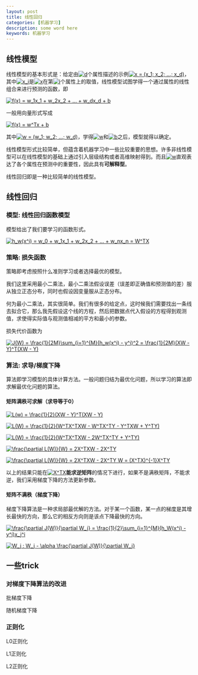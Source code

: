 ```yaml
---
layout: post
title: 线性回归
categories: [机器学习]
description: some word here
keywords: 机器学习
---
```


## 线性模型

线性模型的基本形式是：给定由<a href="https://www.codecogs.com/eqnedit.php?latex=d" target="_blank"><img src="https://latex.codecogs.com/gif.latex?d" title="d" /></a>个属性描述的示例<a href="https://www.codecogs.com/eqnedit.php?latex=x&space;=&space;(x_1;&space;x_2;&space;...;&space;x_d)" target="_blank"><img src="https://latex.codecogs.com/gif.latex?x&space;=&space;(x_1;&space;x_2;&space;...;&space;x_d)" title="x = (x_1; x_2; ...; x_d)" /></a>，其中<a href="https://www.codecogs.com/eqnedit.php?latex=x_i" target="_blank"><img src="https://latex.codecogs.com/gif.latex?x_i" title="x_i" /></a>是<a href="https://www.codecogs.com/eqnedit.php?latex=x" target="_blank"><img src="https://latex.codecogs.com/gif.latex?x" title="x" /></a>在第<a href="https://www.codecogs.com/eqnedit.php?latex=i" target="_blank"><img src="https://latex.codecogs.com/gif.latex?i" title="i" /></a>个属性上的取值，线性模型试图学得一个通过属性的线性组合来进行预测的函数，即

<a href="https://www.codecogs.com/eqnedit.php?latex=f(x)&space;=&space;w_1x_1&space;&plus;&space;w_2x_2&space;&plus;&space;...&space;&plus;&space;w_dx_d&space;&plus;&space;b" target="_blank"><img src="https://latex.codecogs.com/gif.latex?f(x)&space;=&space;w_1x_1&space;&plus;&space;w_2x_2&space;&plus;&space;...&space;&plus;&space;w_dx_d&space;&plus;&space;b" title="f(x) = w_1x_1 + w_2x_2 + ... + w_dx_d + b" /></a>

一般用向量形式写成

<a href="https://www.codecogs.com/eqnedit.php?latex=f(x)&space;=&space;w^Tx&space;&plus;&space;b" target="_blank"><img src="https://latex.codecogs.com/gif.latex?f(x)&space;=&space;w^Tx&space;&plus;&space;b" title="f(x) = w^Tx + b" /></a>

其中<a href="https://www.codecogs.com/eqnedit.php?latex=w&space;=&space;(w_1;&space;w_2;&space;...;&space;w_d)" target="_blank"><img src="https://latex.codecogs.com/gif.latex?w&space;=&space;(w_1;&space;w_2;&space;...;&space;w_d)" title="w = (w_1; w_2; ...; w_d)" /></a>，学得<a href="https://www.codecogs.com/eqnedit.php?latex=w" target="_blank"><img src="https://latex.codecogs.com/gif.latex?w" title="w" /></a>和<a href="https://www.codecogs.com/eqnedit.php?latex=b" target="_blank"><img src="https://latex.codecogs.com/gif.latex?b" title="b" /></a>之后，模型就得以确定。

线性模型形式比较简单，但蕴含着机器学习中一些比较重要的思想。许多非线性模型可以在线性模型的基础上通过引入层级结构或者高维映射得到。而且<a href="https://www.codecogs.com/eqnedit.php?latex=w" target="_blank"><img src="https://latex.codecogs.com/gif.latex?w" title="w" /></a>直观表达了各个属性在预测中的重要性，因此具有**可解释型**。

线性回归即是一种比较简单的线性模型。

## 线性回归

### 模型: 线性回归函数模型

模型给出了我们要学习的函数形式。

<a href="https://www.codecogs.com/eqnedit.php?latex=h_w(x^i)&space;=&space;w_0&space;&plus;&space;w_1x_1&space;&plus;&space;w_2x_2&space;&plus;&space;...&space;&plus;&space;w_nx_n&space;=&space;W^TX" target="_blank"><img src="https://latex.codecogs.com/gif.latex?h_w(x^i)&space;=&space;w_0&space;&plus;&space;w_1x_1&space;&plus;&space;w_2x_2&space;&plus;&space;...&space;&plus;&space;w_nx_n&space;=&space;W^TX" title="h_w(x^i) = w_0 + w_1x_1 + w_2x_2 + ... + w_nx_n = W^TX" /></a>

### 策略: 损失函数

策略即考虑按照什么准则学习或者选择最优的模型。

我们这里采用最小二乘法，最小二乘法假设误差（误差即正确值和预测值的差）服从独立正态分布，同时也假设因变量服从正态分布。

何为最小二乘法，其实很简单。我们有很多的给定点，这时候我们需要找出一条线去拟合它，那么我先假设这个线的方程，然后把数据点代入假设的方程得到观测值，求使得实际值与观测值相减的平方和最小的参数。

损失代价函数为

<a href="https://www.codecogs.com/eqnedit.php?latex=J(W)&space;=&space;\frac{1}{2M}\sum_{i=1}^{M}(h_w(x^i)&space;-&space;y^i)^2&space;=&space;\frac{1}{2M}(XW&space;-&space;Y)^T(XW&space;-&space;Y)" target="_blank"><img src="https://latex.codecogs.com/gif.latex?J(W)&space;=&space;\frac{1}{2M}\sum_{i=1}^{M}(h_w(x^i)&space;-&space;y^i)^2&space;=&space;\frac{1}{2M}(XW&space;-&space;Y)^T(XW&space;-&space;Y)" title="J(W) = \frac{1}{2M}\sum_{i=1}^{M}(h_w(x^i) - y^i)^2 = \frac{1}{2M}(XW - Y)^T(XW - Y)" /></a>

### 算法: 求导/梯度下降

算法即学习模型的具体计算方法。一般问题归结为最优化问题，所以学习的算法即求解最优化问题的算法。

#### 矩阵满秩可求解（求导等于0）

<a href="https://www.codecogs.com/eqnedit.php?latex=L(w)&space;=&space;\frac{1}{2}(XW&space;-&space;Y)^T(XW&space;-&space;Y)" target="_blank"><img src="https://latex.codecogs.com/gif.latex?L(w)&space;=&space;\frac{1}{2}(XW&space;-&space;Y)^T(XW&space;-&space;Y)" title="L(w) = \frac{1}{2}(XW - Y)^T(XW - Y)" /></a>

<a href="https://www.codecogs.com/eqnedit.php?latex=L(W)&space;=&space;\frac{1}{2}(W^TX^TXW&space;-&space;W^TX^TY&space;-&space;Y^TXW&space;&plus;&space;Y^TY)" target="_blank"><img src="https://latex.codecogs.com/gif.latex?L(W)&space;=&space;\frac{1}{2}(W^TX^TXW&space;-&space;W^TX^TY&space;-&space;Y^TXW&space;&plus;&space;Y^TY)" title="L(W) = \frac{1}{2}(W^TX^TXW - W^TX^TY - Y^TXW + Y^TY)" /></a>

<a href="https://www.codecogs.com/eqnedit.php?latex=L(W)&space;=&space;\frac{1}{2}(W^TX^TXW&space;-&space;2W^TX^TY&space;&plus;&space;Y^TY)" target="_blank"><img src="https://latex.codecogs.com/gif.latex?L(W)&space;=&space;\frac{1}{2}(W^TX^TXW&space;-&space;2W^TX^TY&space;&plus;&space;Y^TY)" title="L(W) = \frac{1}{2}(W^TX^TXW - 2W^TX^TY + Y^TY)" /></a>

<a href="https://www.codecogs.com/eqnedit.php?latex=\frac{\partial&space;L(W)}{W}&space;=&space;2X^TXW&space;-&space;2X^TY" target="_blank"><img src="https://latex.codecogs.com/gif.latex?\frac{\partial&space;L(W)}{W}&space;=&space;2X^TXW&space;-&space;2X^TY" title="\frac{\partial L(W)}{W} = 2X^TXW - 2X^TY" /></a>

<a href="https://www.codecogs.com/eqnedit.php?latex=\frac{\partial&space;L(W)}{W}&space;=&space;2X^TXW&space;-&space;2X^TY&space;W&space;=&space;(X^TX)^{-1}X^TY" target="_blank"><img src="https://latex.codecogs.com/gif.latex?\frac{\partial&space;L(W)}{W}&space;=&space;2X^TXW&space;-&space;2X^TY&space;W&space;=&space;(X^TX)^{-1}X^TY" title="\frac{\partial L(W)}{W} = 2X^TXW - 2X^TY W = (X^TX)^{-1}X^TY" /></a>

以上的结果只能在<a href="https://www.codecogs.com/eqnedit.php?latex=X^TX" target="_blank"><img src="https://latex.codecogs.com/gif.latex?X^TX" title="X^TX" /></a>**能求逆矩阵**的情况下进行，如果不是满秩矩阵，不能求逆，我们采用梯度下降的方法更新参数。

#### 矩阵不满秩（梯度下降）

梯度下降算法是一种求局部最优解的方法。对于某一个函数，某一点的梯度是其增长最快的方向，那么它的相反方向则是该点下降最快的方向。

<a href="https://www.codecogs.com/eqnedit.php?latex=\frac{\partial&space;J(W)}{\partial&space;W_j}&space;=&space;\frac{1}{2}\sum_{i=1}^{M}(h_W(x^i)&space;-&space;y^i)x_j^i" target="_blank"><img src="https://latex.codecogs.com/gif.latex?\frac{\partial&space;J(W)}{\partial&space;W_j}&space;=&space;\frac{1}{2}\sum_{i=1}^{M}(h_W(x^i)&space;-&space;y^i)x_j^i" title="\frac{\partial J(W)}{\partial W_j} = \frac{1}{2}\sum_{i=1}^{M}(h_W(x^i) - y^i)x_j^i" /></a>

<a href="https://www.codecogs.com/eqnedit.php?latex=W_j&space;:&space;W_j&space;-&space;\alpha&space;\frac{\partial&space;J(W)}{\partial&space;W_j}" target="_blank"><img src="https://latex.codecogs.com/gif.latex?W_j&space;:&space;W_j&space;-&space;\alpha&space;\frac{\partial&space;J(W)}{\partial&space;W_j}" title="W_j : W_j - \alpha \frac{\partial J(W)}{\partial W_j}" /></a>

## 一些trick

### 对梯度下降算法的改进

批梯度下降

随机梯度下降

### 正则化

L0正则化

L1正则化

L2正则化
